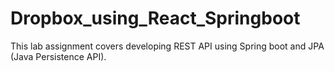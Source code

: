 # Dropbox_using_React_Springboot
This  lab  assignment  covers  developing REST  API  using  Spring  boot  and  JPA  (Java  Persistence API).
